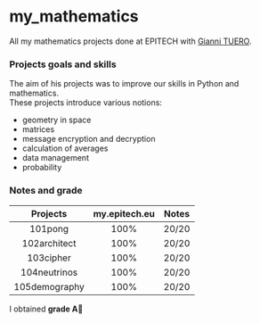 # my_mathematics
All my mathematics projects done at EPITECH with [Gianni TUERO](https://github.com/xJundo).

### Projects goals and skills
The aim of his projects was to improve our skills in Python and mathematics.    
These projects introduce various notions:    
- geometry in space    
- matrices    
- message encryption and decryption    
- calculation of averages    
- data management    
- probability    

### Notes and grade
|   Projects    | my.epitech.eu | Notes |
|:-------------:|:-------------:|:-----:|
|    101pong    |     100%      | 20/20 |
| 102architect  |     100%      | 20/20 |
|   103cipher   |     100%      | 20/20 |
| 104neutrinos  |     100%      | 20/20 |
| 105demography |     100%      | 20/20 |

I obtained **grade A🏅**